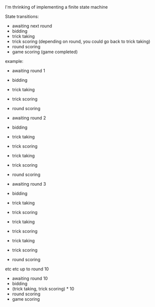 I'm thrinking of implementing a finite state machine

State transitions:
- awaiting next round
- bidding
- trick taking
- trick scoring (depending on round, you could go back to trick taking)
- round scoring
- game scoring (game completed)

example:

- awaiting round 1
- bidding
- trick taking
- trick scoring
- round scoring

- awaiting round 2
- bidding
- trick taking
- trick scoring
- trick taking
- trick scoring
- round scoring

- awaiting round 3
- bidding
- trick taking
- trick scoring
- trick taking
- trick scoring
- trick taking
- trick scoring
- round scoring

etc etc up to round 10

- awaiting round 10
- bidding
- (trick taking, trick scoring) * 10
- round scoring
- game scoring
